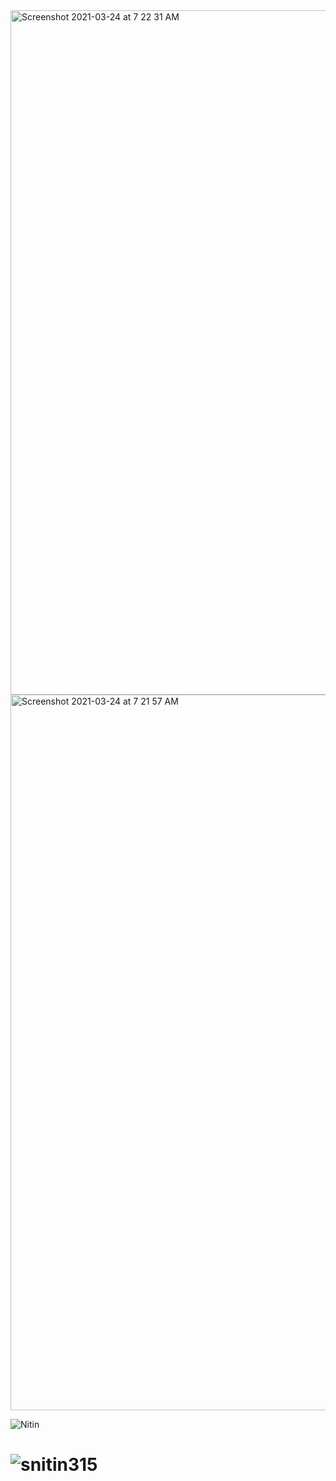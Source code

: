 
<img width="1095" alt="Screenshot 2021-03-24 at 7 22 31 AM" src="https://user-images.githubusercontent.com/46647141/112242385-c63cd280-8c71-11eb-84d8-1e9772bc13e0.png">
<img width="1145" alt="Screenshot 2021-03-24 at 7 21 57 AM" src="https://user-images.githubusercontent.com/46647141/112242397-ca68f000-8c71-11eb-80c8-0767b4157e6f.png">


![Nitin](https://activity-graph.herokuapp.com/graph?username=snitin315&theme=react-dark)

# ![snitin315](https://komarev.com/ghpvc/?username=snitin315)

<!--
**snitin315/snitin315** is a ✨ _special_ ✨ repository because its `README.md` (this file) appears on your GitHub profile.

Here are some ideas to get you started:

- 🔭 I’m currently working on ...
- 🌱 I’m currently learning ...
- 👯 I’m looking to collaborate on ...
- 🤔 I’m looking for help with ...
- 💬 Ask me about ...
- 📫 How to reach me: ...
- 😄 Pronouns: ...
- ⚡ Fun fact: ...
-->
